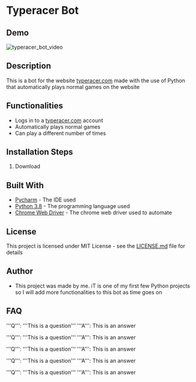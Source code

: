 # Typeracer Bot

## Demo 

![typeracer_bot_video](https://imgur.com/4ELfUT3)

## Description

This is a bot for the website [typeracer.com](https://play.typeracer.com/) made with the use of Python that automatically plays normal games on the website

## Functionalities

* Logs in to a [typeracer.com](https://play.typeracer.com/) account 
* Automatically plays normal games
* Can play a different number of times

## Installation Steps

1. Download 


## Built With

* [Pycharm](https://www.jetbrains.com/pycharm/) - The IDE used
* [Python 3.8](https://www.python.org/) - The programming language used
* [Chrome Web Driver](https://chromedriver.chromium.org/downloads) - The chrome web driver used to automate 

## License 

This project is licensed under MIT License - see the [LICENSE.md](https://github.com/ousmanebarry/typeracer-bot/blob/main/LICENSE) file for details

## Author

* This project was made by me. iT is one of my first few Python projects so I will add more functionalities to this bot as time goes on

## FAQ

'''Q''': '''This is a question'''
'''A''': This is an answer

'''Q''': '''This is a question'''
'''A''': This is an answer

'''Q''': '''This is a question'''
'''A''': This is an answer

'''Q''': '''This is a question'''
'''A''': This is an answer

'''Q''': '''This is a question'''
'''A''': This is an answer


